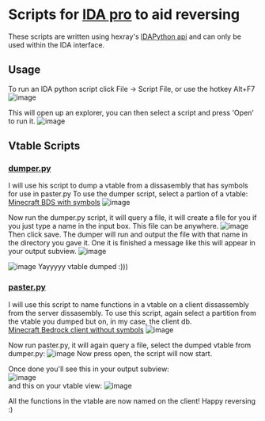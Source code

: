 # Scripts for [IDA pro](https://hex-rays.com/ida-pro/) to aid reversing
These scripts are written using hexray's [IDAPython api](https://hex-rays.com/products/ida/support/idapython_docs/) and can only be used within the IDA interface.

## Usage

To run an IDA python script click File -> Script File, or use the hotkey Alt+F7
![image](https://github.com/h-arvs/Ida-python-scripts/assets/74739443/d41ffb89-1d44-467b-ae95-43b0819bd58b)

This will open up an explorer, you can then select a script and press 'Open' to run it.
![image](https://github.com/h-arvs/Ida-python-scripts/assets/74739443/fe8b26bb-1777-46e9-a0ab-24c7830f0427)

## Vtable Scripts
### [dumper.py](/Vtables/dumper.py)
I will use his script to dump a vtable from a dissasembly that has symbols for use in paster.py
To use the dumper script, select a partion of a vtable:  
<ins>Minecraft BDS with symbols</ins>
![image](https://github.com/h-arvs/Ida-python-scripts/assets/74739443/2fc1fdd2-c97e-41d9-aa96-866602113c8e)

Now run the dumper.py script, it will query a file, it will create a file for you if you just type a name in the input box. This file can be anywhere.
![image](https://github.com/h-arvs/Ida-python-scripts/assets/74739443/2edc85a2-6eea-480d-a6ca-263a9b4dfe2d)
Then click save.
The dumper will run and output the file with that name in the directory you gave it. One it is finished a message like this will appear in your output subview.
![image](https://github.com/h-arvs/Ida-python-scripts/assets/74739443/00c6cd83-4b40-40ca-bee3-fc8687c3e444)

![image](https://github.com/h-arvs/Ida-python-scripts/assets/74739443/597605a3-b11d-4902-b812-0b9f58920ece)
Yayyyyy vtable dumped :)))

### [paster.py](/Vtables/paster.py)
I will use this script to name functions in a vtable on a client dissassembly from the server dissasembly.
To use this script, again select a partition from the vtable you dumped but on, in my case, the client db.  
<ins>Minecraft Bedrock client without symbols</ins>
![image](https://github.com/h-arvs/Ida-python-scripts/assets/74739443/4e2dac6f-6db9-4865-aa2e-8c7fdc7e2214)

Now run paster.py, it will again query a file, select the dumped vtable from dumper.py:
![image](https://github.com/h-arvs/Ida-python-scripts/assets/74739443/fa7bee98-d609-4120-8564-a3f29ac44859)
Now press open, the script will now start.

Once done you'll see this in your output subview:  
![image](https://github.com/h-arvs/Ida-python-scripts/assets/74739443/d264537c-68f3-4850-b661-0556d0bbd7e9)  
and this on your vtable view:
![image](https://github.com/h-arvs/Ida-python-scripts/assets/74739443/4397ab2a-4929-403a-bfec-764a223d42cb)

All the functions in the vtable are now named on the client! Happy reversing :)









